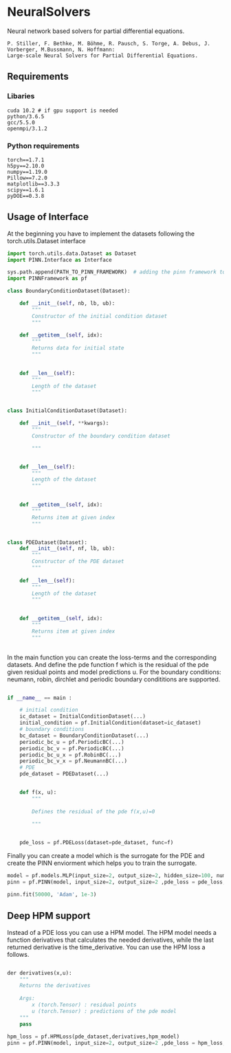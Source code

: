 # NeuralSolvers
Neural network based solvers for partial differential equations.

```
P. Stiller, F. Bethke, M. Böhme, R. Pausch, S. Torge, A. Debus, J. Vorberger, M.Bussmann, N. Hoffmann: 
Large-scale Neural Solvers for Partial Differential Equations.

```


## Requirements

### Libaries
```
cuda 10.2 # if gpu support is needed
python/3.6.5
gcc/5.5.0
openmpi/3.1.2
```

### Python requirements
```
torch==1.7.1 
h5py==2.10.0
numpy==1.19.0
Pillow==7.2.0
matplotlib==3.3.3
scipy==1.6.1
pyDOE==0.3.8
```

## Usage of Interface

At the beginning you have to implement the datasets following the torch.utils.Dataset interface
```python
import torch.utils.data.Dataset as Dataset
import PINN.Interface as Interface

sys.path.append(PATH_TO_PINN_FRAMEWORK)  # adding the pinn framework to your path
import PINNFramework as pf

class BoundaryConditionDataset(Dataset):

    def __init__(self, nb, lb, ub):
        """
        Constructor of the initial condition dataset
		"""
		
    def __getitem__(self, idx):
        """
        Returns data for initial state
        """
       

    def __len__(self):
        """
		Length of the dataset
        """


class InitialConditionDataset(Dataset):

    def __init__(self, **kwargs):
        """
        Constructor of the boundary condition dataset

        """


    def __len__(self):
        """
		Length of the dataset
        """
        

    def __getitem__(self, idx):
		"""
		Returns item at given index
		"""


class PDEDataset(Dataset):
    def __init__(self, nf, lb, ub):
        """
		Constructor of the PDE dataset
		"""
	
    def __len__(self):
        """
		Length of the dataset
        """
        

    def __getitem__(self, idx):
		"""
		Returns item at given index
		"""
		
```

In the main function you can create the loss-terms and the corresponding datasets. 
And define the pde function f which is the residual of the pde given residual points and model predictions u.
For the boundary conditions: neumann, robin, dirchlet and periodic boundary condititions are supported. 

```python

if __name__ == main :

    # initial condition
    ic_dataset = InitialConditionDataset(...)
    initial_condition = pf.InitialCondition(dataset=ic_dataset)
    # boundary conditions
    bc_dataset = BoundaryConditionDataset(...)
    periodic_bc_u = pf.PeriodicBC(...)
    periodic_bc_v = pf.PeriodicBC(...)
    periodic_bc_u_x = pf.RobinBC(...)
    periodic_bc_v_x = pf.NeumannBC(...)
    # PDE 
	pde_dataset = PDEDataset(...)


    def f(x, u):
		"""
		
		Defines the residual of the pde f(x,u)=0
		
		"""


    pde_loss = pf.PDELoss(dataset=pde_dataset, func=f)

```

Finally you can create a model which is the surrogate for the PDE and create the PINN enviorment which helps you to train the surrogate.
```python
model = pf.models.MLP(input_size=2, output_size=2, hidden_size=100, num_hidden=4) # creating a model. For example a mlp
pinn = pf.PINN(model, input_size=2, output_size=2 ,pde_loss = pde_loss, initial_condition=initial_condition, boundary_condition = [...], use_gpu=True)

pinn.fit(50000, 'Adam', 1e-3)
```

## Deep HPM support 

Instead of a PDE loss you can use a HPM model. The HPM model needs a function derivatives that calculates the needed derivatives, while the last returned derivative is the time_derivative.
You can use the HPM loss a follows. 

```python

der derivatives(x,u):
	"""
	Returns the derivatives
	
	Args: 
		x (torch.Tensor) : residual points
		u (torch.Tensor) : predictions of the pde model
	"""
	pass
	
hpm_loss = pf.HPMLoss(pde_dataset,derivatives,hpm_model)
pinn = pf.PINN(model, input_size=2, output_size=2 ,pde_loss = hpm_loss, initial_condition=initial_condition, boundary_condition = [...], use_gpu=True)

```

